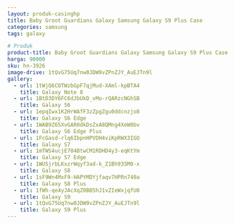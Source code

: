 ```yaml
---
layout: produk-casinghp
title: Baby Groot Guardians Galaxy Samsung Galaxy S9 Plus Case
categories: samsung
tags: galaxy

# Produk
product-title: Baby Groot Guardians Galaxy Samsung Galaxy S9 Plus Case
harga: 90000
sku: hn-3926
image-drive: 1tQvG75Uq7nw0JDW9vZPnZJY_AuEJTn9l
gallery:
  - url: 1tWjQ6COTWzbGpF7qjMud-XAml-kpBTA4
    title: Galaxy Note 8
  - url: 1BtD3DY6FC6dJbUkD_vMo-rQARzcNGhSB
    title: Galaxy S6
  - url: 1epqIwx1K2HrWAfF3zZpgZgu0ddcnzjo8
    title: Galaxy S6 Edge
  - url: 1WAB9Z65XvGAR0dkDsZxA8QMng4XeW0bv
    title: Galaxy S6 Edge Plus
  - url: 1FcGasd-rlq6IbpnHPVDH4viKpRWX3IGO
    title: Galaxy S7
  - url: 1mTWS4ucjE704BtwCM1RDHD4y3-eqKtYm
    title: Galaxy S7 Edge
  - url: 1WUSjrbLKxzrWqyf3ad-k_Z1Bh93SM0-x
    title: Galaxy S8
  - url: 1sF9Wn4MxF9-HAPYMDYjfaqv7HPRn740a
    title: Galaxy S8 Plus
  - url: 1fWh-qe4yJAcXqZ0BB5hJ1vZIeWxjqfU0
    title: Galaxy S9
  - url: 1tQvG75Uq7nw0JDW9vZPnZJY_AuEJTn9l
    title: Galaxy S9 Plus
---
```

